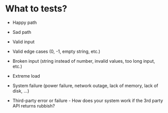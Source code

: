 # What to tests?

* Happy path
* Sad path


* Valid input
* Valid edge cases (0, -1, empty string, etc.)
* Broken input (string instead of number, invalid values, too long input, etc.)
* Extreme load
* System failure (power failure, network outage, lack of memory, lack of disk, ...)
* Third-party error or failure - How does your system work if the 3rd party API returns rubbish?


